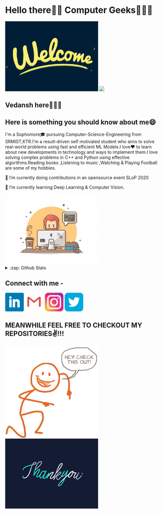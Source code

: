 # Hello there👋🏻 Computer Geeks👨🏻‍💻
<img src="https://github.com/vvHacker007/vvHacker007/blob/master/Welcome.gif" alt="welcome" width="300"/>
<img src="https://komarev.com/ghpvc/?username=vvHacker007&color=brightgreen&label=Visits"/>

## Vedansh here🙋🏻‍♂️
## Here is something you should know about me😄
I'm a Sophomore🎓 pursuing Computer-Science-Engineering from SRMIST,KTR.I'm a result-driven self motivated student who aims to solve real-world problems using fast and efficient ML Models.I love❤ to learn about new developments in technology and ways to implement them.I love solving complex problems in C++ and Python using effective algorithms.Reading books ,Listening to music ,Watching & Playing Football are some of my hobbies.

🔭 I’m currently doing contributions in an opensource event SLoP 2020


🌱 I’m currently learning Deep Learning & Computer Vision.

<img src="https://github.com/vvHacker007/vvHacker007/blob/master/image.jpg" alt="computer" width="300"/>

<details>
  <summary>:zap: Github Stats</summary>
  <img width="300" height="300" src="https://github-readme-stats.vercel.app/api?username=vvHacker007&show_icons=true&theme=tokyonight" alt="Stats">
  <img  width="300" height="300" src=https://github-readme-stats.vercel.app/api/top-langs/?username=vvHacker007&layout=compact&show_icons=true&theme=tokyonight alt="Languages used">
  <img src='https://github-profile-trophy.vercel.app/?username=vvHacker007&theme=onedark&row=2&column=3&margin-w=15&margin-h=15' width='500'>
</details>

## Connect with me -
<p>
  <a href="https://www.linkedin.com/in/vedansh-vijaywargiya/"><img src="https://github.com/vvHacker007/vvHacker007/blob/master/Linkedin.png" height="60px" width="60px" alt="LinkedIn"></a>
  <a href="mailto:vedanshv2002@gmail.com?subject = Hello from your GitHub README&body = Message"><img src="https://github.com/vvHacker007/vvHacker007/blob/master/Gmail.png" height="60px" width="60px" alt="Gmail" ></a>
  <a href="https://www.instagram.com/vedv_2002/"><img src="https://github.com/vvHacker007/vvHacker007/blob/master/Instagram.png" height="60px" width="60px" alt="Instagram"></a>
  <a href="https://twitter.com/vedansh_v_"><img src="https://github.com/vvHacker007/vvHacker007/blob/master/Twitter.png" height="60px" width="60px" alt="Twitter"></a>
</p>

## MEANWHILE FEEL FREE TO CHECKOUT MY REPOSITORIES✌!!!
<img src="https://github.com/vvHacker007/vvHacker007/blob/master/check this.gif" alt="check_my_repos" width="300" align="left" /> 
<img src="https://github.com/vvHacker007/vvHacker007/blob/master/Thanks.gif" alt="Thank_you" width="300"/> 



<!--
<div>
  <p><img align="left" width="420" height="350" src=""></p>
  <p><img align="right" src="![68747470733a2f2f6d656469612e67697068792e636f6d2f6d656469612f38333648694a633770677a7938694e58436e2f67697068792e676966](https://user-images.githubusercontent.com/60468275/90991130-8d962700-e5c4-11ea-8d37-6ebc8e95bba8.gif)"></p>
  <br /><br /><br /><br /><br /><br /><br /><br /><br /><br /><br /><br /><br /><br /><br />
  </div>


 

<!--
**vvHacker007/vvHacker007** is a ✨ _special_ ✨ repository because its `README.md` (this file) appears on your GitHub profile.

Here are some ideas to get you started:

- 
- 
- 👯 I’m looking to collaborate on ...
- 🤔 I’m looking for help with ...
- 💬 Ask me about ...
- 📫 How to reach me: ...
- 😄 Pronouns: ...
- ⚡ Fun fact: ...
-->
